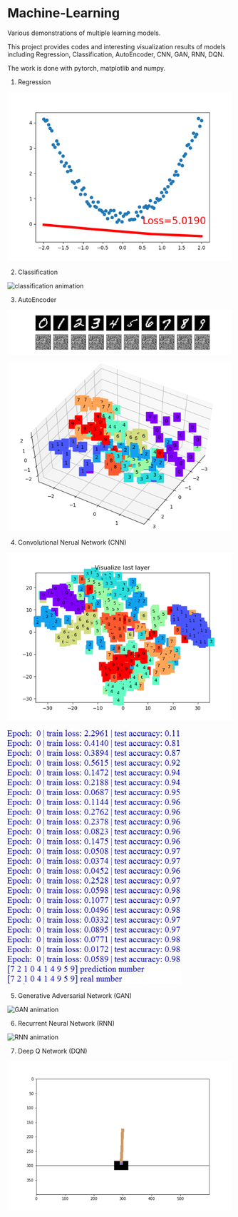 # Machine-Learning
Various demonstrations of multiple learning models.

This project provides codes and interesting visualization results of models including Regression, Classification, AutoEncoder, CNN, GAN, RNN, DQN.

The work is done with pytorch, matplotlib and numpy.

1. Regression

![regression animation](https://github.com/Jefflin413/Machine-Learning/blob/master/Regression/Regression.gif)

2. Classification

![classification animation](https://github.com/Jefflin413/Machine-Learning/blob/master/Classifier/Classifier.gif)

3. AutoEncoder

![AutoEncoder animation](https://github.com/Jefflin413/Machine-Learning/blob/master/AutoEncoder/autoencoder.gif)

![AutoEncoder 3D visaulization](https://github.com/Jefflin413/Machine-Learning/blob/master/AutoEncoder/AutoEncoder.png)

4. Convolutional Nerual Network (CNN)

![CNN animation](https://github.com/Jefflin413/Machine-Learning/blob/master/CNN/CNN.gif)

![CNN training process](https://github.com/Jefflin413/Machine-Learning/blob/master/CNN/CNN.JPG)

5. Generative Adversarial Network (GAN)

![GAN animation](https://github.com/Jefflin413/Machine-Learning/blob/master/GAN/GAN.gif)

6. Recurrent Neural Network (RNN)

![RNN animation](https://github.com/Jefflin413/Machine-Learning/blob/master/RNN/RNN.gif)

7. Deep Q Network (DQN)

![DQN animation](https://github.com/Jefflin413/Machine-Learning/blob/master/DQN/DQN.gif)

